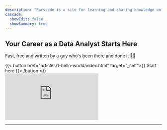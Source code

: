 ```yaml
---
description: "Parscode is a site for learning and sharing knowledge on becoming a data analyst"
cascade:
  showEdit: false
  showSummary: true
---
```


<section class="">
    <div class="grid max-w-screen-xl  py-8 mx-auto lg:gap-8 xl:gap-8 lg:py-16 lg:grid-cols-12">
        <div class="mr-auto place-self-center lg:col-span-7">
            <h1 class="max-w-2xl mb-4 text-4xl font-extrabold tracking-tight leading-none md:text-5xl xl:text-6xl dark:text-white">Your Career as a Data Analyst Starts Here</h1>
            <p class="max-w-2xl mb-6 font-light text-gray-500 lg:mb-8 md:text-lg lg:text-xl dark:text-gray-400">Fast, free and written by a guy who's been there and done it 👨‍💻</p>
            {{< button href="articles/1-hello-world/index.html" target="_self">}}
            Start here
            {{< /button >}}
        </div>
        <div class="mt-8 lg:mt-0 lg:col-span-5 lg:flex">
           <iframe src="https://www.youtube.com/embed/uzOAlrlpGFo?si=Dm7F1DJPvhr5Gw_D" title="YouTube video player" frameborder="0" allow="accelerometer; autoplay; clipboard-write; encrypted-media; gyroscope; picture-in-picture; web-share" referrerpolicy="strict-origin-when-cross-origin" allowfullscreen class="w-full aspect-video"></iframe>
        </div>                
    </div>
</section>

---
